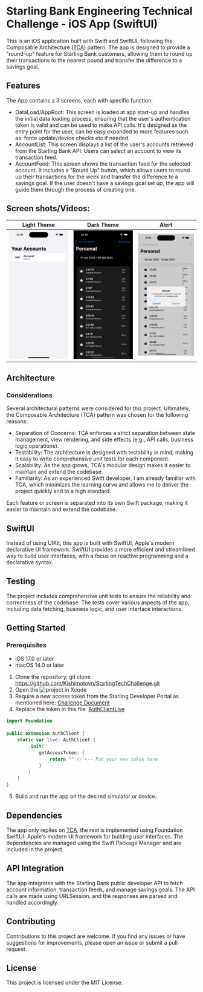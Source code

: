# Starling Bank Engineering Technical Challenge - iOS App (SwiftUI)

This is an iOS application built with Swift and SwiftUI, following the Composable Architecture ([TCA](https://github.com/pointfreeco/swift-composable-architecture)) pattern. The app is designed to provide a "round-up" feature for Starling Bank customers, allowing them to round up their transactions to the nearest pound and transfer the difference to a savings goal.

## Features

The App contains a 3 screens, each with specific function:

- DataLoad/AppRoot: This screen is loaded at app start-up and handles the initial data loading process, ensuring that the user's authentication token is valid and can be used to make API calls. It's designed as the entry point for the user, can be easy expanded to more features such as: force update/device checks etc if needed.
- AccountList: This screen displays a list of the user's accounts retrieved from the Starling Bank API. Users can select an account to view its transaction feed.
- AccountFeed: This screen shows the transaction feed for the selected account. It includes a "Round Up" button, which allows users to round up their transactions for the week and transfer the difference to a savings goal. If the user doesn't have a savings goal set up, the app will guide them through the process of creating one.

## Screen shots/Videos:

| Light Theme                                                | Dark Theme                                              | Alert                      |
| ---------------------------------------------------------- | ------------------------------------------------------- | -------------------------- |
| [![light Theme](Assets/light.png)](Assets/light_small.mp4) | [![Dark Theme](Assets/dark.png)](Assets/dark_small.mp4) | ![alert](Assets/alert.png) |

## Architecture

### Considerations

Several architectural patterns were considered for this project.
Ultimately, the Composable Architecture (TCA) pattern was chosen for the following reasons:

- Separation of Concerns: TCA enforces a strict separation between state management, view rendering, and side effects (e.g., API calls, business logic operations).
- Testability: The architecture is designed with testability in mind, making it easy to write comprehensive unit tests for each component.
- Scalability: As the app grows, TCA's modular design makes it easier to maintain and extend the codebase.
- Familiarity: As an experienced Swift developer, I am already familiar with TCA, which minimizes the learning curve and allows me to deliver the project quickly and to a high standard.

Each feature or screen is separated into its own Swift package, making it easier to maintain and extend the codebase.

## SwiftUI

Instead of using UIKit, this app is built with SwiftUI, Apple's modern declarative UI framework. SwiftUI provides a more efficient and streamlined way to build user interfaces, with a focus on reactive programming and a declarative syntax.

## Testing

The project includes comprehensive unit tests to ensure the reliability and correctness of the codebase. The tests cover various aspects of the app, including data fetching, business logic, and user interface interactions.

## Getting Started

### Prerequisites

- iOS 17.0 or later
- macOS 14.0 or later

1. Clone the repository: git clone https://github.com/Kishimotovn/StarlingTechChallenge.git
2. Open the ![project](starling-ios/StarlingTechChallenge.xcodeproj) in Xcode
3. Require a new access token from the Starling Developer Portal as mentioned here: [Challenge Document](Assets/Starling_Bank_Engineering__Technical_Challenge.pdf)
4. Replace the token in this file: [AuthClientLive](Sources/AuthClient/AuthClientLive.swift)

```swift
import Foundation

public extension AuthClient {
    static var live: AuthClient {
        .init(
            getAccessToken: {
                return "" // <-- Put your new token here
            }
        )
    }
}

```

5. Build and run the app on the desired simulator or device.

## Dependencies

The app only replies on [TCA](https://github.com/pointfreeco/swift-composable-architecture), the rest is implemented using Foundation
SwiftUI: Apple's modern UI framework for building user interfaces.
The dependencies are managed using the Swift Package Manager and are included in the project.

## API Integration

The app integrates with the Starling Bank public developer API to fetch account information, transaction feeds, and manage savings goals. The API calls are made using URLSession, and the responses are parsed and handled accordingly.

## Contributing

Contributions to this project are welcome. If you find any issues or have suggestions for improvements, please open an issue or submit a pull request.

## License

This project is licensed under the MIT License.
